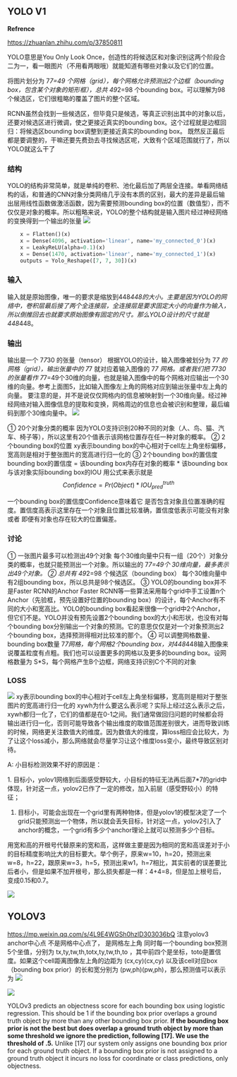 ## YOLO V1
**Refrence**

https://zhuanlan.zhihu.com/p/37850811

YOLO意思是You Only Look Once，创造性的将候选区和对象识别这两个阶段合二为一，看一眼图片（不用看两眼哦）就能知道有哪些对象以及它们的位置。

将图片划分为 7*7=49 个网格（grid），每个网格允许预测出2个边框（bounding box，包含某个对象的矩形框），总共 49*2=98 个bounding box。可以理解为98个候选区，它们很粗略的覆盖了图片的整个区域。

RCNN虽然会找到一些候选区，但毕竟只是候选，等真正识别出其中的对象以后，还要对候选区进行微调，使之更接近真实的bounding box。这个过程就是边框回归：将候选区bounding box调整到更接近真实的bounding box。
既然反正最后都是要调整的，干嘛还要先费劲去寻找候选区呢，大致有个区域范围就行了，所以YOLO就这么干了

### 结构
YOLO的结构非常简单，就是单纯的卷积、池化最后加了两层全连接。单看网络结构的话，和普通的CNN对象分类网络几乎没有本质的区别，最大的差异是最后输出层用线性函数做激活函数，因为需要预测bounding box的位置（数值型），而不仅仅是对象的概率。所以粗略来说，YOLO的整个结构就是输入图片经过神经网络的变换得到一个输出的张量
![](imgs/yolo1.jpg)
```python
    x = Flatten()(x)
    x = Dense(4096, activation='linear', name='my_connected_0')(x)
    x = LeakyReLU(alpha=0.1)(x)
    x = Dense(1470, activation='linear', name='my_connected_1')(x)
    outputs = Yolo_Reshape([7, 7, 30])(x)
```
### 输入
输入就是原始图像，唯一的要求是缩放到448*448的大小。主要是因为YOLO的网络中，卷积层最后接了两个全连接层，全连接层是要求固定大小的向量作为输入，所以倒推回去也就要求原始图像有固定的尺寸。那么YOLO设计的尺寸就是448*448。

### 输出
输出是一个 7*7*30 的张量（tensor）
根据YOLO的设计，输入图像被划分为 7*7 的网格（grid），输出张量中的 7*7 就对应着输入图像的 7*7 网格。或者我们把 7*7*30 的张量看作 7*7=49个30维的向量，也就是输入图像中的每个网格对应输出一个30维的向量。参考上面图5，比如输入图像左上角的网格对应到输出张量中左上角的向量。
要注意的是，并不是说仅仅网格内的信息被映射到一个30维向量。经过神经网络对输入图像信息的提取和变换，网格周边的信息也会被识别和整理，最后编码到那个30维向量中。
![](imgs/yolo1-2.png)

① 20个对象分类的概率
因为YOLO支持识别20种不同的对象（人、鸟、猫、汽车、椅子等），所以这里有20个值表示该网格位置存在任一种对象的概率。
② 2个bounding box的位置
xy表示bounding box的中心相对于cell左上角坐标偏移，宽高则是相对于整张图片的宽高进行归一化的
③ 2个bounding box的置信度
bounding box的置信度 = 该bounding box内存在对象的概率 * 该bounding box与该对象实际bounding box的IOU
用公式来表示就是
$$ Confidence = Pr(Object) * IOU_{pred}^{truth} $$

一个bounding box的置信度Confidence意味着它 是否包含对象且位置准确的程度。置信度高表示这里存在一个对象且位置比较准确，置信度低表示可能没有对象 或者 即便有对象也存在较大的位置偏差。


### 讨论
① 一张图片最多可以检测出49个对象
每个30维向量中只有一组（20个）对象分类的概率，也就只能预测出一个对象。所以输出的 7*7=49个 30维向量，最多表示出49个对象。
② 总共有 49*2=98 个候选区（bounding box）
每个30维向量中有2组bounding box，所以总共是98个候选区。
③ YOLO的bounding box并不是Faster RCNN的Anchor
Faster RCNN等一些算法采用每个grid中手工设置n个Anchor（先验框，预先设置好位置的bounding box）的设计，每个Anchor有不同的大小和宽高比。YOLO的bounding box看起来很像一个grid中2个Anchor，但它们不是。YOLO并没有预先设置2个bounding box的大小和形状，也没有对每个bounding box分别输出一个对象的预测。它的意思仅仅是对一个对象预测出2个bounding box，选择预测得相对比较准的那个。
④ 可以调整网格数量、bounding box数量
7*7网格，每个网格2个bounding box，对448*448输入图像来说覆盖粒度有点粗。我们也可以设置更多的网格以及更多的bounding box。设网格数量为 S*S，每个网格产生B个边框，网络支持识别C个不同的对象

### LOSS
![](imgs/yolo1-4.png)
xy表示bounding box的中心相对于cell左上角坐标偏移，宽高则是相对于整张图片的宽高进行归一化的
xywh为什么要这么表示呢？实际上经过这么表示之后，xywh都归一化了，它们的值都是在0-1之间。我们通常做回归问题的时候都会将输出进行归一化，否则可能导致各个输出维度的取值范围差别很大，进而导致训练的时候，网络更关注数值大的维度。因为数值大的维度，算loss相应会比较大，为了让这个loss减小，那么网络就会尽量学习让这个维度loss变小，最终导致区别对待。


A: 小目标检测效果不好的原因是：

1. 目标小，yolov1网络到后面感受野较大，小目标的特征无法再后面7*7的grid中体现，针对这一点，yolov2已作了一定的修改，加入前层（感受野较小）的特征；

1. 目标小，可能会出现在一个grid里有两种物体，但是yolov1的模型决定了一个grid只能预测出一个物体，所以就会丢失目标，针对这一点，yolov2引入了anchor的概念，一个grid有多少个anchor理论上就可以预测多少个目标。

用宽和高的开根号代替原来的宽和高，这样做主要是因为相同的宽和高误差对于小的目标精度影响比大的目标要大。举个例子，原来w=10，h=20，预测出来w=8，h=22，跟原来w=3，h=5，预测出来w1，h=7相比，其实前者的误差要比后者小，但是如果不加开根号，那么损失都是一样：4+4=8，但是加上根号后，变成0.15和0.7。 


![](imgs/yolov1-loss.png)


## YOLOV3
https://mp.weixin.qq.com/s/4L9E4WGSh0hzlD303036bQ
注意yolov3 anchor中心点 不是网格中心点了， 是网格左上角
同时每一个bounding box预测5个坐值，分别为 tx,ty,tw,th,totx,ty,tw,th,to ，其中前四个是坐标，toto是置信度。如果这个cell距离图像左上角的边距为 (cx,cy)(cx,cy) 以及该cell对应box（bounding box prior）的长和宽分别为 (pw,ph)(pw,ph)，那么预测值可以表示为
![](imgs/yolo3-1.jpg)

![](imgs/yolo3-2.jpg)



YOLOv3 predicts an objectness score for each bounding
box using logistic regression. This should be 1 if the bounding box prior overlaps a ground truth object by more than
any other bounding box prior. **If the bounding box prior is not the best but does overlap a ground truth object by
more than some threshold we ignore the prediction, following [17]. We use the threshold of .5.** Unlike [17] our system
only assigns one bounding box prior for each ground truth
object. If a bounding box prior is not assigned to a ground
truth object it incurs no loss for coordinate or class predictions, only objectness.
